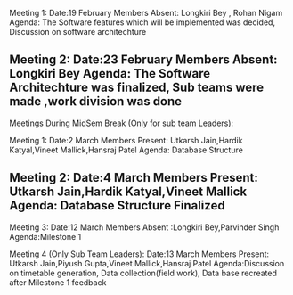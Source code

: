 Meeting 1:
Date:19 February
Members Absent: Longkiri Bey , Rohan Nigam
Agenda: The Software features which will be implemented was decided, Discussion on software architechture 


Meeting 2:
Date:23 February
Members Absent: Longkiri Bey
Agenda: The Software Architechture was finalized, Sub teams were made ,work division was done
------------------------------------------------------------
Meetings During MidSem Break (Only for sub team Leaders):

Meeting 1:
Date:2 March
Members Present: Utkarsh Jain,Hardik Katyal,Vineet Mallick,Hansraj Patel 
Agenda: Database Structure

Meeting 2:
Date:4 March
Members Present: Utkarsh Jain,Hardik Katyal,Vineet Mallick
Agenda: Database Structure Finalized
-------------------------------------------------------------

Meeting 3:
Date:12 March
Members Absent :Longkiri Bey,Parvinder Singh
Agenda:Milestone 1

Meeting 4 (Only Sub Team Leaders):
Date:13 March
Members Present: Utkarsh Jain,Piyush Gupta,Vineet Mallick,Hansraj Patel
Agenda:Discussion on timetable generation, Data collection(field work), Data base recreated after Milestone 1 feedback
